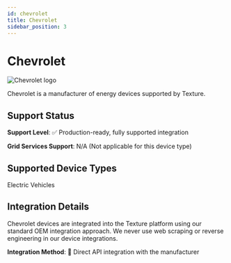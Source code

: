 ```yaml
---
id: chevrolet
title: Chevrolet
sidebar_position: 3
---
```


# Chevrolet

<div style={{ textAlign: 'center', margin: '20px 0' }}>
  <img 
    src="https://device.cms.texture.energy/logo/%20Chevrolet%20Vector%20Icon.svg" 
    alt="Chevrolet logo" 
    style={{ maxWidth: '200px', maxHeight: '150px' }}
  />
</div>

Chevrolet is a manufacturer of energy devices supported by Texture.



## Support Status

**Support Level**: ✅ Production-ready, fully supported integration

**Grid Services Support**: N/A (Not applicable for this device type)

## Supported Device Types

Electric Vehicles

## Integration Details

Chevrolet devices are integrated into the Texture platform using our standard OEM integration approach. We never use web scraping or reverse engineering in our device integrations.

**Integration Method**: 🔌 Direct API integration with the manufacturer



